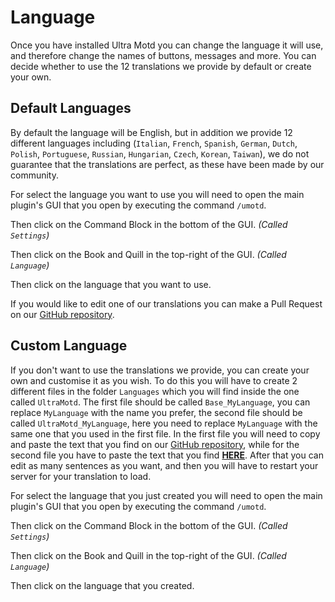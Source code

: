 # Language
Once you have installed Ultra Motd you can change the language it will use, and therefore change the names of buttons, messages and more. You can decide whether to use the 12 translations we provide by default or create your own.
<br>

## Default Languages
By default the language will be English, but in addition we provide 12 different languages including (`Italian`, `French`, `Spanish`, `German`, `Dutch`, `Polish`, `Portuguese`, `Russian`, `Hungarian`, `Czech`, `Korean`, `Taiwan`), we do not guarantee that the translations are perfect, as these have been made by our community.
<br>

For select the language you want to use you will need to open the main plugin's GUI that you open by executing the command `/umotd`.
<br>

Then click on the Command Block in the bottom of the GUI. *(Called `Settings`)*
<br>

Then click on the Book and Quill in the top-right of the GUI. *(Called `Language`)*
<br>

Then click on the language that you want to use.
<br>

If you would like to edit one of our translations you can make a Pull Request on our [GitHub repository](https://github.com/TechsCode-Team/PluginTranslations/tree/main/Translations).
<br>

## Custom Language
If you don't want to use the translations we provide, you can create your own and customise it as you wish. To do this you will have to create 2 different files in the folder `Languages` which you will find inside the one called `UltraMotd`. The first file should be called `Base_MyLanguage`, you can replace `MyLanguage` with the name you prefer, the second file should be called `UltraMotd_MyLanguage`, here you  need to replace `MyLanguage` with the same one that you used in the first file. In the first file you will need to copy and paste the text that you find on our [GitHub repository](https://github.com/TechsCode-Team/PluginTranslations/blob/main/Templates/Base_English.lang), while for the second file you have to paste the text that you find **[HERE](https://github.com/TechsCode-Team/PluginTranslations/blob/main/Templates/UltraMotd_English.lang)**. After that you can edit as many sentences as you want, and then you will have to restart your server for your translation to load.
<br>
 
For select the language that you just created you will need to open the main plugin's GUI that you open by executing the command `/umotd`.
<br>

Then click on the Command Block in the bottom of the GUI. *(Called `Settings`)*
<br>

Then click on the Book and Quill in the top-right of the GUI. *(Called `Language`)*
<br>

Then click on the language that you created.
